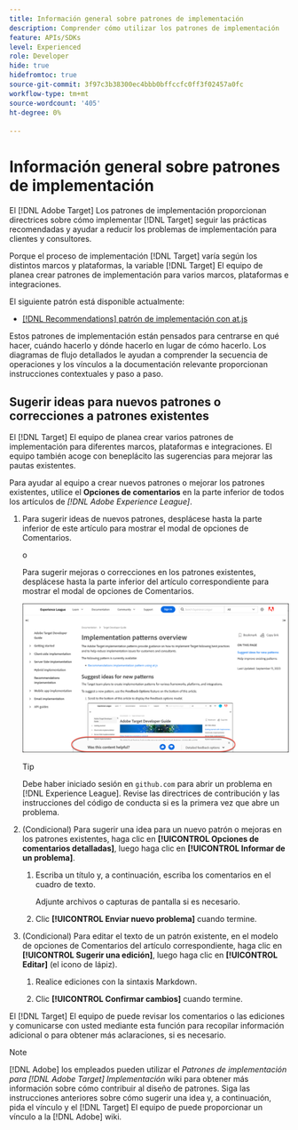 ```yaml
---
title: Información general sobre patrones de implementación
description: Comprender cómo utilizar los patrones de implementación
feature: APIs/SDKs
level: Experienced
role: Developer
hide: true
hidefromtoc: true
source-git-commit: 3f97c3b38300ec4bbb0bffccfc0ff3f02457a0fc
workflow-type: tm+mt
source-wordcount: '405'
ht-degree: 0%

---
```


# Información general sobre patrones de implementación

El [!DNL Adobe Target] Los patrones de implementación proporcionan directrices sobre cómo implementar [!DNL Target] seguir las prácticas recomendadas y ayudar a reducir los problemas de implementación para clientes y consultores.

Porque el proceso de implementación [!DNL Target] varía según los distintos marcos y plataformas, la variable [!DNL Target] El equipo de planea crear patrones de implementación para varios marcos, plataformas e integraciones.

El siguiente patrón está disponible actualmente:

* [[!DNL Recommendations] patrón de implementación con at.js](/help/dev/patterns/recs-atjs/recs-implementation-pattern-atjs.md)

Estos patrones de implementación están pensados para centrarse en qué hacer, cuándo hacerlo y dónde hacerlo en lugar de cómo hacerlo. Los diagramas de flujo detallados le ayudan a comprender la secuencia de operaciones y los vínculos a la documentación relevante proporcionan instrucciones contextuales y paso a paso.

## Sugerir ideas para nuevos patrones o correcciones a patrones existentes

El [!DNL Target] El equipo de planea crear varios patrones de implementación para diferentes marcos, plataformas e integraciones. El equipo también acoge con beneplácito las sugerencias para mejorar las pautas existentes.

Para ayudar al equipo a crear nuevos patrones o mejorar los patrones existentes, utilice el **Opciones de comentarios** en la parte inferior de todos los artículos de *[!DNL Adobe Experience League]*.

1. Para sugerir ideas de nuevos patrones, desplácese hasta la parte inferior de este artículo para mostrar el modal de opciones de Comentarios.

   o

   Para sugerir mejoras o correcciones en los patrones existentes, desplácese hasta la parte inferior del artículo correspondiente para mostrar el modal de opciones de Comentarios.

   ![Modelo de opciones de comentarios en Experience League](/help/dev/patterns/assets/feedback-options.png)

   >[!TIP]
   >
   >Debe haber iniciado sesión en `github.com` para abrir un problema en [!DNL Experience League]. Revise las directrices de contribución y las instrucciones del código de conducta si es la primera vez que abre un problema.

1. (Condicional) Para sugerir una idea para un nuevo patrón o mejoras en los patrones existentes, haga clic en **[!UICONTROL Opciones de comentarios detalladas]**, luego haga clic en **[!UICONTROL Informar de un problema]**.

   1. Escriba un título y, a continuación, escriba los comentarios en el cuadro de texto.

      Adjunte archivos o capturas de pantalla si es necesario.

   1. Clic **[!UICONTROL Enviar nuevo problema]** cuando termine.

1. (Condicional) Para editar el texto de un patrón existente, en el modelo de opciones de Comentarios del artículo correspondiente, haga clic en **[!UICONTROL Sugerir una edición]**, luego haga clic en **[!UICONTROL Editar]** (el icono de lápiz).

   1. Realice ediciones con la sintaxis Markdown.

   1. Clic **[!UICONTROL Confirmar cambios]** cuando termine.

El [!DNL Target] El equipo de puede revisar los comentarios o las ediciones y comunicarse con usted mediante esta función para recopilar información adicional o para obtener más aclaraciones, si es necesario.

>[!NOTE]
>
>[!DNL Adobe] los empleados pueden utilizar el *Patrones de implementación para [!DNL Adobe Target] Implementación* wiki para obtener más información sobre cómo contribuir al diseño de patrones. Siga las instrucciones anteriores sobre cómo sugerir una idea y, a continuación, pida el vínculo y el [!DNL Target] El equipo de puede proporcionar un vínculo a la [!DNL Adobe] wiki.













